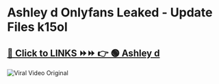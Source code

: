 
 # Ashley d Onlyfans Leaked - Update Files k15ol

## <h2><a href="https://clipsfans.com/Ashley_d&ref=git">🔗 Click to LINKS ⏩⏩ 👉 🟢 Ashley d </a></h2>

<a href="https://clipsfans.com/Ashley_d&ref=git" rel="nofollow" data-target="animated-image.originalLink"><img src="https://i.ibb.co.com/xMMVF88/686577567.gif" alt="Viral Video Original" style="max-width: 100%; display: inline-block;" data-target="animated-image.originalImage"></a>

